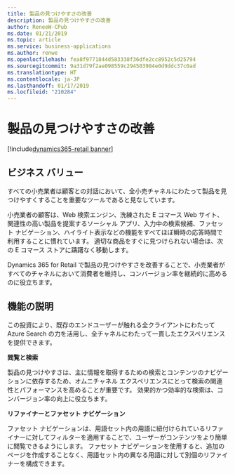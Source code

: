 ```yaml
---
title: 製品の見つけやすさの改善
description: 製品の見つけやすさの改善
author: ReneeW-CPub
ms.date: 01/21/2019
ms.topic: article
ms.service: business-applications
ms.author: renwe
ms.openlocfilehash: fea8f9771844d583338f36dfe2cc8952c5d25794
ms.sourcegitcommit: 9a31d79f2ae098559c294503984e0d9ddc37c0ad
ms.translationtype: HT
ms.contentlocale: ja-JP
ms.lasthandoff: 01/17/2019
ms.locfileid: "210284"
---
```

#  <a name="product-discoverability-enhancements"></a>製品の見つけやすさの改善
[!include[dynamics365-retail banner](../includes/dynamics365-retail.md)]


## <a name="business-value"></a>ビジネス バリュー

すべての小売業者は顧客との対話において、全小売チャネルにわたって製品を見つけやすくすることを重要なツールであると見なしています。

小売業者の顧客は、Web 検索エンジン、洗練された E コマース Web サイト、関連性の高い製品を提案するソーシャル アプリ、入力中の検索候補、ファセット ナビゲーション、ハイライト表示などの機能をすべてほぼ瞬時の応答時間で利用することに慣れています。 適切な商品をすぐに見つけられない場合は、次の E コマース ストアに躊躇なく移動します。

Dynamics 365 for Retail で製品の見つけやすさを改善することで、小売業者がすべてのチャネルにおいて消費者を維持し、コンバージョン率を継続的に高めるのに役立ちます。

## <a name="feature-description"></a>機能の説明

この投資により、既存のエンドユーザーが触れる全クライアントにわたって Azure Search の力を活用し、全チャネルにわたって一貫したエクスペリエンスを提供できます。

**閲覧と検索**

製品の見つけやすさは、主に情報を取得するための検索とコンテンツのナビゲーションに依存するため、オムニチャネル エクスペリエンスにとって検索の関連性とパフォーマンスを高めることが重要です。 効果的かつ効率的な検索は、コンバージョン率の向上に役立ちます。

**リファイナーとファセット ナビゲーション**

ファセット ナビゲーションは、用語セット内の用語に紐付けられているリファイナーに対してフィルターを適用することで、ユーザーがコンテンツをより簡単に閲覧できるようにします。 ファセット ナビゲーションを使用すると、追加のページを作成することなく、用語セット内の異なる用語に対して別個のリファイナーを構成できます。
        
